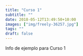 ```yaml
---
title: "Curso 1"
subtitle: ""
date: 2018-05-12T13:49:50+10:00
images: ["img/freely-36257.jpg"]
tags: ""
draft: false
---
```


Info de ejemplo para Curso 1
